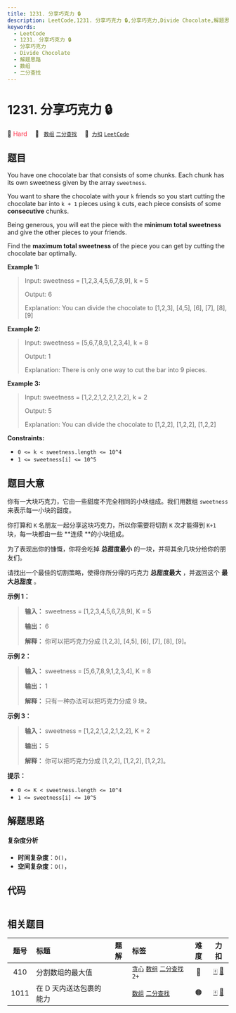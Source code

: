 ```yaml
---
title: 1231. 分享巧克力 🔒
description: LeetCode,1231. 分享巧克力 🔒,分享巧克力,Divide Chocolate,解题思路,数组,二分查找
keywords:
  - LeetCode
  - 1231. 分享巧克力 🔒
  - 分享巧克力
  - Divide Chocolate
  - 解题思路
  - 数组
  - 二分查找
---
```


# 1231. 分享巧克力 🔒

🔴 <font color=#ff334b>Hard</font>&emsp; 🔖&ensp; [`数组`](/tag/array.md) [`二分查找`](/tag/binary-search.md)&emsp; 🔗&ensp;[`力扣`](https://leetcode.cn/problems/divide-chocolate) [`LeetCode`](https://leetcode.com/problems/divide-chocolate)

## 题目

You have one chocolate bar that consists of some chunks. Each chunk has its
own sweetness given by the array `sweetness`.

You want to share the chocolate with your `k` friends so you start cutting the
chocolate bar into `k + 1` pieces using `k` cuts, each piece consists of some
**consecutive** chunks.

Being generous, you will eat the piece with the **minimum total sweetness**
and give the other pieces to your friends.

Find the **maximum total sweetness** of the piece you can get by cutting the
chocolate bar optimally.



**Example 1:**

> Input: sweetness = [1,2,3,4,5,6,7,8,9], k = 5
> 
> Output: 6
> 
> Explanation: You can divide the chocolate to [1,2,3], [4,5], [6], [7], [8], [9]

**Example 2:**

> Input: sweetness = [5,6,7,8,9,1,2,3,4], k = 8
> 
> Output: 1
> 
> Explanation: There is only one way to cut the bar into 9 pieces.

**Example 3:**

> Input: sweetness = [1,2,2,1,2,2,1,2,2], k = 2
> 
> Output: 5
> 
> Explanation: You can divide the chocolate to [1,2,2], [1,2,2], [1,2,2]

**Constraints:**

  * `0 <= k < sweetness.length <= 10^4`
  * `1 <= sweetness[i] <= 10^5`


## 题目大意

你有一大块巧克力，它由一些甜度不完全相同的小块组成。我们用数组 `sweetness` 来表示每一小块的甜度。

你打算和 `K` 名朋友一起分享这块巧克力，所以你需要将切割 `K` 次才能得到 `K+1` 块，每一块都由一些 **连续  **的小块组成。

为了表现出你的慷慨，你将会吃掉 **总甜度最小** 的一块，并将其余几块分给你的朋友们。

请找出一个最佳的切割策略，使得你所分得的巧克力 **总甜度最大** ，并返回这个 **最大总甜度** 。



**示例 1：**

> 
> 
> 
> 
> 
> **输入：** sweetness = [1,2,3,4,5,6,7,8,9], K = 5
> 
> **输出：** 6
> 
> **解释：** 你可以把巧克力分成 [1,2,3], [4,5], [6], [7], [8], [9]。
> 
> 

**示例 2：**

> 
> 
> 
> 
> 
> **输入：** sweetness = [5,6,7,8,9,1,2,3,4], K = 8
> 
> **输出：** 1
> 
> **解释：** 只有一种办法可以把巧克力分成 9 块。
> 
> 

**示例 3：**

> 
> 
> 
> 
> 
> **输入：** sweetness = [1,2,2,1,2,2,1,2,2], K = 2
> 
> **输出：** 5
> 
> **解释：** 你可以把巧克力分成 [1,2,2], [1,2,2], [1,2,2]。
> 
> 



**提示：**

  * `0 <= K < sweetness.length <= 10^4`
  * `1 <= sweetness[i] <= 10^5`


## 解题思路

#### 复杂度分析

- **时间复杂度**：`O()`，
- **空间复杂度**：`O()`，

## 代码

```javascript

```

## 相关题目

<!-- prettier-ignore -->
| 题号 | 标题 | 题解 | 标签 | 难度 | 力扣 |
| :------: | :------ | :------: | :------ | :------: | :------: |
| 410 | 分割数组的最大值 |  |  [`贪心`](/tag/greedy.md) [`数组`](/tag/array.md) [`二分查找`](/tag/binary-search.md) `2+` | 🔴 | [🀄️](https://leetcode.cn/problems/split-array-largest-sum) [🔗](https://leetcode.com/problems/split-array-largest-sum) |
| 1011 | 在 D 天内送达包裹的能力 |  |  [`数组`](/tag/array.md) [`二分查找`](/tag/binary-search.md) | 🟠 | [🀄️](https://leetcode.cn/problems/capacity-to-ship-packages-within-d-days) [🔗](https://leetcode.com/problems/capacity-to-ship-packages-within-d-days) |